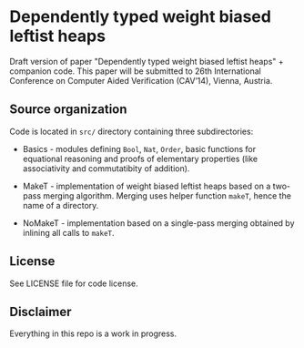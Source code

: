 Dependently typed weight biased leftist heaps
=============================================

Draft version of paper "Dependently typed weight biased leftist heaps" +
companion code. This paper will be submitted to 26th International
Conference on Computer Aided Verification (CAV’14), Vienna, Austria.

## Source organization

Code is located in `src/` directory containing three subdirectories:

  * Basics - modules defining `Bool`, `Nat`, `Order`, basic functions
    for equational reasoning and proofs of elementary properties (like
    associativity and commutatibity of addition).

  * MakeT - implementation of weight biased leftist heaps based on a
    two-pass merging algorithm. Merging uses helper function `makeT`,
    hence the name of a directory.

  * NoMakeT - implementation based on a single-pass merging obtained
    by inlining all calls to `makeT`.

## License

See LICENSE file for code license.

## Disclaimer

Everything in this repo is a work in progress.
